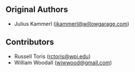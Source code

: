 Original Authors
----------------

 * Julius Kammerl (jkammerl@willowgarage.com)

Contributors
------------

 * Russell Toris (rctoris@wpi.edu)
 * William Woodall (wjwwood@gmail.com)

